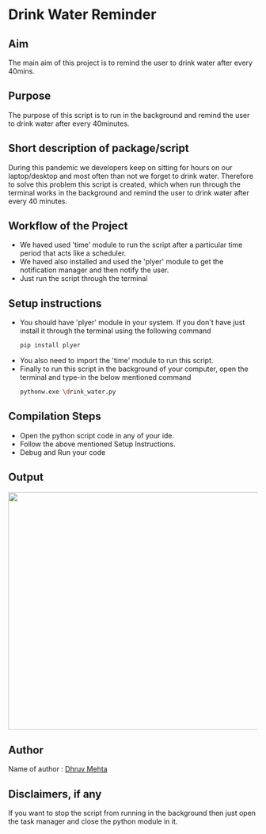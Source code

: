 # Drink Water Reminder

## Aim

The main aim of this project is to remind the user to drink water after every 40mins.

## Purpose

The purpose of this script is to run in the background and remind the user to drink water after every 40minutes.

## Short description of package/script

During this pandemic we developers keep on sitting for hours on our laptop/desktop and most often than not we forget to drink water. Therefore to solve this problem this script is created, which when run through the terminal works in the background and remind the user to drink water after every 40 minutes.


## Workflow of the Project

- We haved used 'time' module to run the script after a particular time period that acts like a scheduler. 
- We haved also installed and used the 'plyer' module to get the notification manager and then notify the user.
- Just run the script through the terminal


## Setup instructions
- You should have 'plyer' module in your system. If you don't have just install it through the terminal using the following command 
   ```sh
   pip install plyer
   ```
 - You also need to import the 'time' module to run this script. 
 - Finally to run this script in the background of your computer, open the terminal and type-in the below mentioned command 
    ```sh
   pythonw.exe \drink_water.py
   ```

## Compilation Steps

- Open the python script code in any of your ide. 
- Follow the above mentioned Setup Instructions. 
- Debug and Run your code


## Output

<img src="Images/Screenshot%20(365).png" width = "720" height = "480">


## Author

Name of author : [Dhruv Mehta](https://github.com/Dhruv-194)


## Disclaimers, if any

If you want to stop the script from running in the background then just open the task manager and close the python module in it.
